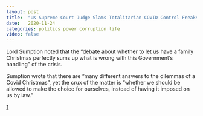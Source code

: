 ```yaml
---
layout: post
title:  "UK Supreme Court Judge Slams Totalitarian COVID Control Freaks In Government"
date:   2020-11-24
categories: politics power corruption life
video: false
---
```


Lord Sumption noted that the “debate about whether to let us have a family Christmas perfectly sums up what is wrong with this Government’s handling” of the crisis.

Sumption wrote that there are “many different answers to the dilemmas of a Covid Christmas”, yet the crux of the matter is “whether we should be allowed to make the choice for ourselves, instead of having it imposed on us by law.”

[1]

[1]: //www.zerohedge.com/political/uk-supreme-court-judge-slams-totalitarian-covid-control-freaks-government
